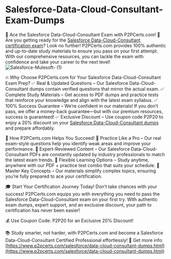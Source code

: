 # Salesforce-Data-Cloud-Consultant-Exam-Dumps
🚀 Ace the Salesforce Data-Cloud-Consultant Exam with P2PCerts.com! 🎯
Are you getting ready for the [Salesforce Data-Cloud-Consultant certification exam](https://www.p2pcerts.com/salesforce/data-cloud-consultant-dumps.html)? Look no further! P2PCerts.com provides 100% authentic and up-to-date study materials to ensure you pass on your first attempt. With our comprehensive resources, you can tackle the exam with confidence and take your career to the next level!
![Salesforce-Mulesoft- (1)](https://github.com/user-attachments/assets/681fb240-8faa-404b-9ea0-14f57a0c10ef)


🔥 Why Choose P2PCerts.com for Your Salesforce Data-Cloud-Consultant Exam Prep?
✅ Real & Updated Questions – Our Salesforce Data-Cloud-Consultant dumps contain verified questions that mirror the actual exam.
✅ Complete Study Materials – Get access to PDF dumps and practice tests that reinforce your knowledge and align with the latest exam syllabus.
✅ 100% Success Guarantee – We’re confident in our materials! If you don’t pass, we offer a money-back guarantee—but with our premium resources, success is guaranteed!
✅ Exclusive Discount – Use coupon code P2P20 to enjoy a 20% discount on your [Salesforce Data-Cloud-Consultant dumps](https://www.p2pcerts.com/salesforce/data-cloud-consultant-dumps.html) and prepare affordably.

🎯 How P2PCerts.com Helps You Succeed!
📌 Practice Like a Pro – Our real exam-style questions help you identify weak areas and improve your performance.
📌 Expert-Reviewed Content – Our Salesforce Data-Cloud-Consultant PDFs are constantly updated by industry professionals to match the latest exam trends.
📌 Flexible Learning Options – Study anytime, anywhere with our PDF + practice test combo that suits your schedule.
📌 Master Key Concepts – Our materials simplify complex topics, ensuring you’re fully prepared to ace your certification.

🎓 Start Your Certification Journey Today!
Don’t take chances with your success! P2PCerts.com equips you with everything you need to pass the Salesforce Data-Cloud-Consultant exam on your first try. With authentic exam dumps, expert support, and an exclusive discount, your path to certification has never been easier!

💰 Use Coupon Code: P2P20 for an Exclusive 20% Discount!

📚 Study smarter, not harder, with P2PCerts.com and become a Salesforce Data-Cloud-Consultant Certified Professional effortlessly! 🚀
Get more info: [https://www.p2pcerts.com/salesforce/data-cloud-consultant-dumps.html](https://www.p2pcerts.com/salesforce/data-cloud-consultant-dumps.html)
